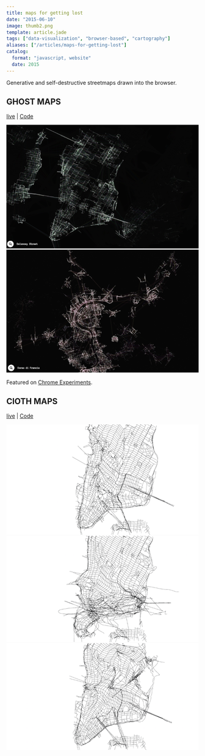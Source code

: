```yaml
---
title: maps for getting lost
date: "2015-06-10"
image: thumb2.png
template: article.jade
tags: ["data-visualization", "browser-based", "cartography"]
aliases: ["/articles/maps-for-getting-lost"]
catalog:
  format: "javascript, website"
  date: 2015
---
```

<span class="more"></span>
Generative and self-destructive streetmaps drawn into the browser.

## GHOST MAPS
[live](http://ojack.github.io/ghost-map) | [Code](https://github.com/ojack/ghost-map)

![splash](manhattan.png)
![splash](thumb.png)

Featured on [Chrome Experiments](https://www.chromeexperiments.com/experiment/ghost-maps).

## ClOTH MAPS
[live](http://ojack.github.io/cloth-map/) | [Code](https://github.com/ojack/cloth-map)

![splash](cloth1.png)
![splash](cloth2.png)
![splash](cloth3.png)
